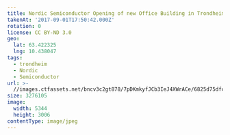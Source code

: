 ```yaml
---
title: Nordic Semiconductor Opening of new Office Building in Trondheim
takenAt: '2017-09-01T17:50:42.000Z'
rotation: 0
license: CC BY-ND 3.0
geo:
  lat: 63.422325
  lng: 10.438047
tags:
  - trondheim
  - Nordic
  - Semiconductor
url: >-
  //images.ctfassets.net/bncv3c2gt878/7pDKmkyfJCb3IeJ4XWrACe/6825d75dfc1e3869f38819804bcaeced/nordic-semiconductor-opening-of-new-office-building-in-trondheim_36170367934_o
size: 3276105
image:
  width: 5344
  height: 3006
contentType: image/jpeg
---
```


